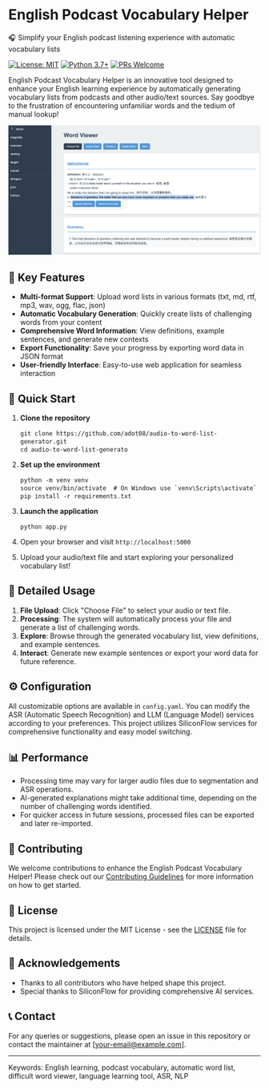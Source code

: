# English Podcast Vocabulary Helper

🎧 Simplify your English podcast listening experience with automatic vocabulary lists

[![License: MIT](https://img.shields.io/badge/License-MIT-yellow.svg)](https://opensource.org/licenses/MIT)
[![Python 3.7+](https://img.shields.io/badge/python-3.7+-blue.svg)](https://www.python.org/downloads/release/python-370/)
[![PRs Welcome](https://img.shields.io/badge/PRs-welcome-brightgreen.svg?style=flat-square)](http://makeapullrequest.com)

English Podcast Vocabulary Helper is an innovative tool designed to enhance your English learning experience by automatically generating vocabulary lists from podcasts and other audio/text sources. Say goodbye to the frustration of encountering unfamiliar words and the tedium of manual lookup!

![Web Page Screenshot](web_page.png)

## 🌟 Key Features

- **Multi-format Support**: Upload word lists in various formats (txt, md, rtf, mp3, wav, ogg, flac, json)
- **Automatic Vocabulary Generation**: Quickly create lists of challenging words from your content
- **Comprehensive Word Information**: View definitions, example sentences, and generate new contexts
- **Export Functionality**: Save your progress by exporting word data in JSON format
- **User-friendly Interface**: Easy-to-use web application for seamless interaction

## 🚀 Quick Start

1. **Clone the repository**
   ```
   git clone https://github.com/adot08/audio-to-word-list-generator.git
   cd audio-to-word-list-generato
   ```

2. **Set up the environment**
   ```
   python -m venv venv
   source venv/bin/activate  # On Windows use `venv\Scripts\activate`
   pip install -r requirements.txt
   ```

3. **Launch the application**
   ```
   python app.py
   ```

4. Open your browser and visit `http://localhost:5000`

5. Upload your audio/text file and start exploring your personalized vocabulary list!

## 📘 Detailed Usage

1. **File Upload**: Click "Choose File" to select your audio or text file.
2. **Processing**: The system will automatically process your file and generate a list of challenging words.
3. **Explore**: Browse through the generated vocabulary list, view definitions, and example sentences.
4. **Interact**: Generate new example sentences or export your word data for future reference.

## ⚙️ Configuration

All customizable options are available in `config.yaml`. You can modify the ASR (Automatic Speech Recognition) and LLM (Language Model) services according to your preferences. This project utilizes SiliconFlow services for comprehensive functionality and easy model switching.

## 📊 Performance

- Processing time may vary for larger audio files due to segmentation and ASR operations.
- AI-generated explanations might take additional time, depending on the number of challenging words identified.
- For quicker access in future sessions, processed files can be exported and later re-imported.

## 🤝 Contributing

We welcome contributions to enhance the English Podcast Vocabulary Helper! Please check out our [Contributing Guidelines](CONTRIBUTING.md) for more information on how to get started.

## 📜 License

This project is licensed under the MIT License - see the [LICENSE](LICENSE) file for details.

## 🙏 Acknowledgements

- Thanks to all contributors who have helped shape this project.
- Special thanks to SiliconFlow for providing comprehensive AI services.

## 📞 Contact

For any queries or suggestions, please open an issue in this repository or contact the maintainer at [your-email@example.com].

---

Keywords: English learning, podcast vocabulary, automatic word list, difficult word viewer, language learning tool, ASR, NLP